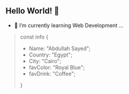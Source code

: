 ## Hello World! 👋
- 🌱 I’m currently learning Web Development ...

> const info {
> 
> - Name: "Abdullah Sayed";
> - Country: "Egypt";
> - City: "Cairo";
> - favColor: "Royal Blue";
> - favDrink: "Coffee";
> 
>}
